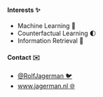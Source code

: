 #### Interests :sparkles:
 * Machine Learning :robot:
 * Counterfactual Learning :first_quarter_moon: 
 * Information Retrieval :mag_right:

#### Contact :envelope: 
 * [@RolfJagerman :bird:](https://twitter.com/RolfJagerman)
 * [www.jagerman.nl :globe_with_meridians:](https://www.jagerman.nl)
